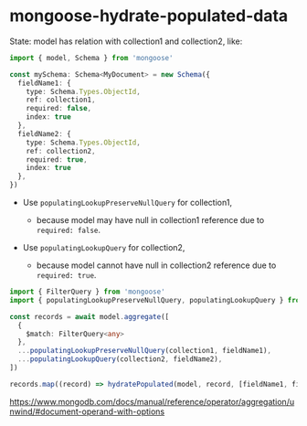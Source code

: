 # mongoose-hydrate-populated-data

State: model has relation with collection1 and collection2, like:
```ts
import { model, Schema } from 'mongoose'

const mySchema: Schema<MyDocument> = new Schema({
  fieldName1: {
    type: Schema.Types.ObjectId,
    ref: collection1,
    required: false,
    index: true
  },
  fieldName2: {
    type: Schema.Types.ObjectId,
    ref: collection2,
    required: true,
    index: true
  },
})
```
- Use `populatingLookupPreserveNullQuery` for collection1,
  - because model may have null in collection1 reference due to `required: false`.

- Use `populatingLookupQuery` for collection2,
  - because model cannot have null in collection2 reference due to `required: true`.

```ts
import { FilterQuery } from 'mongoose'
import { populatingLookupPreserveNullQuery, populatingLookupQuery } from '.'

const records = await model.aggregate([
  {
    $match: FilterQuery<any>
  },
  ...populatingLookupPreserveNullQuery(collection1, fieldName1),
  ...populatingLookupQuery(collection2, fieldName2),
])

records.map((record) => hydratePopulated(model, record, [fieldName1, fieldName2]))
```

https://www.mongodb.com/docs/manual/reference/operator/aggregation/unwind/#document-operand-with-options

